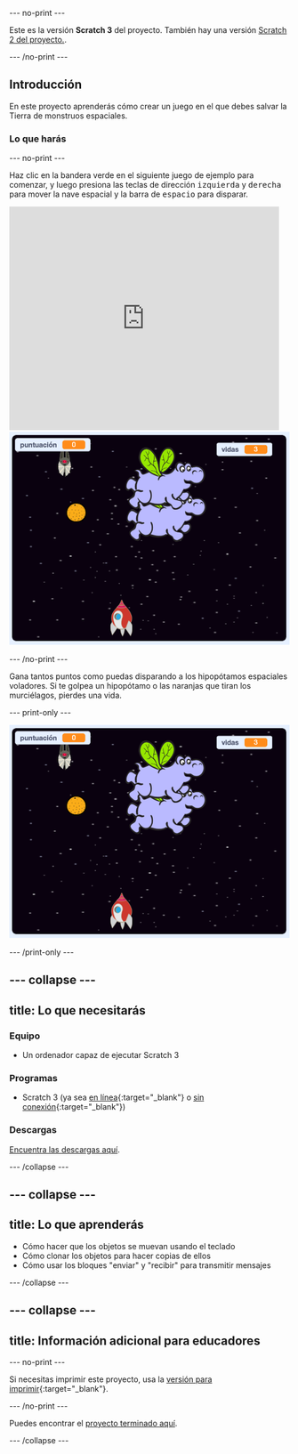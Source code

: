 --- no-print ---

Este es la versión **Scratch 3** del proyecto. También hay una versión [Scratch 2 del proyecto.](https://projects.raspberrypi.org/es-ES/projects/clone-wars-scratch2).

--- /no-print ---

## Introducción

En este proyecto aprenderás cómo crear un juego en el que debes salvar la Tierra de monstruos espaciales.

### Lo que harás

--- no-print ---

Haz clic en la bandera verde en el siguiente juego de ejemplo para comenzar, y luego presiona las teclas de dirección <kbd>izquierda</kbd> y <kbd>derecha</kbd> para mover la nave espacial y la barra de <kbd>espacio</kbd> para disparar.

<div class="scratch-preview">
  <iframe allowtransparency="true" width="485" height="402" src="https://scratch.mit.edu/projects/embed/380170071/?autostart=false" frameborder="0" scrolling="no"></iframe>
  <img src="images/showcase.png">
</div>

--- /no-print ---

Gana tantos puntos como puedas disparando a los hipopótamos espaciales voladores. Si te golpea un hipopótamo o las naranjas que tiran los murciélagos, pierdes una vida.

--- print-only ---

![desc](images/showcase.png)

--- /print-only ---

--- collapse ---
---
title: Lo que necesitarás
---

### Equipo

+ Un ordenador capaz de ejecutar Scratch 3

### Programas

+ Scratch 3 (ya sea [en línea](https://rpf.io/scratchon){:target="_blank"} o [sin conexión](https://rpf.io/scratchoff){:target="_blank"})

### Descargas

[Encuentra las descargas aquí](http://rpf.io/p/es-ES/clone-wars-go).

--- /collapse ---

--- collapse ---
---
title: Lo que aprenderás
---

+ Cómo hacer que los objetos se muevan usando el teclado
+ Cómo clonar los objetos para hacer copias de ellos
+ Cómo usar los bloques "enviar" y "recibir" para transmitir mensajes

--- /collapse ---

--- collapse ---
---
title: Información adicional para educadores
---

--- no-print ---

Si necesitas imprimir este proyecto, usa la [versión para imprimir](https://projects.raspberrypi.org/es-ES/projects/clone-wars/print){:target="_blank"}.

--- /no-print ---

Puedes encontrar el [proyecto terminado aquí](http://rpf.io/p/es-ES/clone-wars-get).

--- /collapse ---